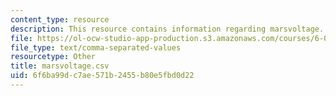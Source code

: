 ```yaml
---
content_type: resource
description: This resource contains information regarding marsvoltage.
file: https://ol-ocw-studio-app-production.s3.amazonaws.com/courses/6-007-electromagnetic-energy-from-motors-to-lasers-spring-2011/6f6ba99dc7ae571b2455b80e5fbd0d22_marsvoltage.csv
file_type: text/comma-separated-values
resourcetype: Other
title: marsvoltage.csv
uid: 6f6ba99d-c7ae-571b-2455-b80e5fbd0d22
---
```

